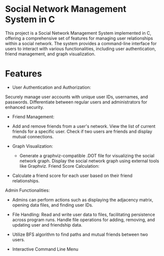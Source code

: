 # Social Network Management System in C

This project is a Social Network Management System implemented in C, offering a comprehensive set of features for managing user relationships within a social network. The system provides a command-line interface for users to interact with various functionalities, including user authentication, friend management, and graph visualization.

# Features
- User Authentication and Authorization:

Securely manage user accounts with unique user IDs, usernames, and passwords.
Differentiate between regular users and administrators for enhanced security.
- Friend Management:

* Add and remove friends from a user's network.
  View the list of current friends for a specific user.
  Check if two users are friends and display mutual connections.
- Graph Visualization:

  * Generate a graphviz-compatible .DOT file for visualizing the social network graph.
  Display the social network graph using external tools like Graphviz.
  Friend Score Calculation:

- Calculate a friend score for each user based on their friend relationships.

Admin Functionalities:

- Admins can perform actions such as displaying the adjacency matrix, opening data files, and finding user IDs.

- File Handling:
  Read and write user data to files, facilitating persistence across program runs.
  Handle file operations for adding, removing, and updating user and friendship data.

- Utilize BFS algorithm to find paths and mutual friends between two users.
- Interactive Command Line Menu

